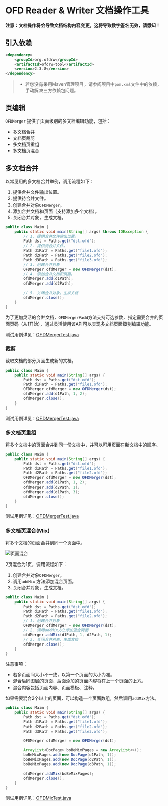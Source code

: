 # OFD Reader & Writer 文档操作工具

**注意：文档操作将会导致文档结构内容变更，这将导致数字签名无效，请悉知！**

## 引入依赖

```xml
<dependency>
    <groupId>org.ofdrw</groupId>
    <artifactId>ofdrw-tool</artifactId>
    <version>2.3.8</version>
</dependency>
```

> - 若您没有采用Maven管理项目，请参阅项目中`pom.xml`文件中的依赖，手动解决三方依赖包问题。


## 页编辑

`OFDMerger` 提供了页面级别的多文档编辑功能，包括：

- 多文档合并
- 文档页裁剪
- 多文档页重组
- 多文档页混合

## 多文档合并

以常见用的多文档合并举例，调用流程如下：

1. 提供合并文件输出位置。
2. 提供待合并文件。
3. 创建合并对象`OFDMerger`。
4. 添加合并文档和页面（支持添加多个文档）。
5. 关闭合并对象，生成文档。

```java
public class Main {
    public static void main(String[] args) throws IOException {
        // 1. 提供合并文件输出位置。
        Path dst = Paths.get("dst.ofd");
        // 2. 提供待合并文件。
        Path d1Path = Paths.get("file1.ofd");
        Path d2Path = Paths.get("file2.ofd");
        Path d3Path = Paths.get("file3.ofd");
        // 3. 创建合并对象
        OFDMerger ofdMerger = new OFDMerger(dst);
        // 4. 添加合并文档和页面。
        ofdMerger.add(d1Path);
        ofdMerger.add(d2Path);
        
        // 5. 关闭合并对象，生成文档
        ofdMerger.close();
    }
}
```

为了更加灵活的合并文档，`OFDMerger#add`方法支持可选参数，指定需要合并的页面页码（从1开始），通过灵活使用该API可以实现多文档页面级别编辑功能。

测试用例详见：[OFDMergerTest.java](./src/test/java/org/ofdrw/tool/merge/OFDMergerTest.java)


### 裁剪

截取文档的部分页面生成新的文档。

```java
public class Main {
    public static void main(String[] args) {
        Path dst = Paths.get("dst.ofd");
        Path d1Path = Paths.get("file1.ofd");
        OFDMerger ofdMerger = new OFDMerger(dst);
        ofdMerger.add(d1Path, 1, 2);
        ofdMerger.close();
    }
}
```

测试用例详见：[OFDMergerTest.java](./src/test/java/org/ofdrw/tool/merge/OFDMergerTest.java)


### 多文档页重组

将多个文档中的页面合并到同一份文档中，并可以可用页面在新文档中的顺序。

```java
public class Main {
    public static void main(String[] args) {
        Path dst = Paths.get("dst.ofd");
        Path d1Path = Paths.get("file1.ofd");
        Path d2Path = Paths.get("file2.ofd");
        OFDMerger ofdMerger = new OFDMerger(dst);
        ofdMerger.add(d1Path, 1, 2);
        ofdMerger.add(d2Path, 1);
        ofdMerger.add(d1Path, 3);
        ofdMerger.close();
    }
}
```

测试用例详见：[OFDMergerTest.java](./src/test/java/org/ofdrw/tool/merge/OFDMergerTest.java)


### 多文档页混合(Mix)

将多个文档的页面合并到同一个页面中。

![页面混合](./doc/img/页面混合.png)

2页混合为1页，调用流程如下：

1. 创建合并对象`OFDMerger`。
2. 调用`addMix` 方法添加混合页面。
3. 关闭合并对象，生成文档。

```java
public class Main {
    public static void main(String[] args) {
        Path dst = Paths.get("dst.ofd");
        Path d1Path = Paths.get("file1.ofd");
        Path d2Path = Paths.get("file2.ofd");
        // 1. 创建合并对象
        OFDMerger ofdMerger = new OFDMerger(dst);
        // 2. 调用addMix方法添加混合页面
        ofdMerger.addMix(d1Path, 1, d2Path, 1);
        // 3. 关闭合并对象，生成文档
        ofdMerger.close();
    }
}
```


注意事项：

- 若多页面间大小不一致，以第一个页面的大小为准。
- 混合后同图层的页面，后面添加的页面内容将在上一个页面的上方。
- 混合内容包括页面内容、页面模板、注释。


如果需要混合2个以上的页面，可以构造一个页面数组，然后调用`addMix`方法。

```java
public class Main {
    public static void main(String[] args) {
        Path dst = Paths.get("dst.ofd");
        Path d1Path = Paths.get("file1.ofd");
        Path d2Path = Paths.get("file2.ofd");
        Path d3Path = Paths.get("file3.ofd");
        
        OFDMerger ofdMerger = new OFDMerger(dst);
        
        ArrayList<DocPage> boBeMixPages = new ArrayList<>();
        boBeMixPages.add(new DocPage(d1Path, 1));
        boBeMixPages.add(new DocPage(d2Path, 1));
        boBeMixPages.add(new DocPage(d3Path, 1));
        
        ofdMerger.addMix(boBeMixPages);
        ofdMerger.close();
    }
}
```

测试用例详见：[OFDMixTest.java](./src/test/java/org/ofdrw/tool/merge/OFDMixTest.java)
